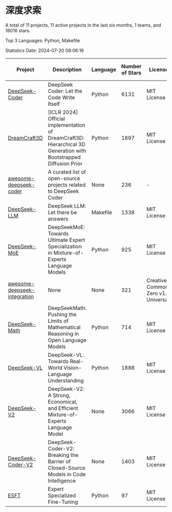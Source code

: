 # 深度求索

A total of 11 projects, 11 active projects in the last six months, 1 teams, and 18016 stars.

Top 3 Languages: Python, Makefile

Statistics Date: 2024-07-20 08:06:16

| Project | Description | Language | Number of Stars | License | Creation Date | Last Updated Date |
| --- | --- | --- | --- | --- | --- | --- |
| [DeepSeek-Coder](https://github.com/deepseek-ai/DeepSeek-Coder) | DeepSeek Coder: Let the Code Write Itself | Python | 6131 | MIT License | 2023-10-20 | 2024-07-20 |
| [DreamCraft3D](https://github.com/deepseek-ai/DreamCraft3D) | [ICLR 2024] Official implementation of DreamCraft3D: Hierarchical 3D Generation with Bootstrapped Diffusion Prior | Python | 1897 | MIT License | 2023-10-23 | 2024-07-19 |
| [awesome-deepseek-coder](https://github.com/deepseek-ai/awesome-deepseek-coder) | A curated list of open-source projects related to DeepSeek Coder | None | 236 | - | 2023-11-06 | 2024-07-20 |
| [DeepSeek-LLM](https://github.com/deepseek-ai/DeepSeek-LLM) | DeepSeek LLM: Let there be answers | Makefile | 1338 | MIT License | 2023-11-29 | 2024-07-20 |
| [DeepSeek-MoE](https://github.com/deepseek-ai/DeepSeek-MoE) | DeepSeekMoE: Towards Ultimate Expert Specialization in Mixture-of-Experts Language Models | Python | 925 | MIT License | 2024-01-02 | 2024-07-19 |
| [awesome-deepseek-integration](https://github.com/deepseek-ai/awesome-deepseek-integration) | None | None | 321 | Creative Commons Zero v1.0 Universal | 2024-01-11 | 2024-07-20 |
| [DeepSeek-Math](https://github.com/deepseek-ai/DeepSeek-Math) | DeepSeekMath: Pushing the Limits of Mathematical Reasoning in Open Language Models | Python | 714 | MIT License | 2024-02-05 | 2024-07-19 |
| [DeepSeek-VL](https://github.com/deepseek-ai/DeepSeek-VL) | DeepSeek-VL: Towards Real-World Vision-Language Understanding | Python | 1888 | MIT License | 2024-03-07 | 2024-07-20 |
| [DeepSeek-V2](https://github.com/deepseek-ai/DeepSeek-V2) | DeepSeek-V2: A Strong, Economical, and Efficient Mixture-of-Experts Language Model | None | 3066 | MIT License | 2024-04-22 | 2024-07-20 |
| [DeepSeek-Coder-V2](https://github.com/deepseek-ai/DeepSeek-Coder-V2) | DeepSeek-Coder-V2: Breaking the Barrier of Closed-Source Models in Code Intelligence | None | 1403 | MIT License | 2024-06-14 | 2024-07-20 |
| [ESFT](https://github.com/deepseek-ai/ESFT) | Expert Specialized Fine-Tuning | Python | 97 | MIT License | 2024-07-04 | 2024-07-19 |
